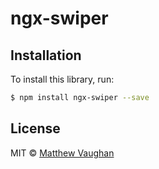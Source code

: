 # ngx-swiper

## Installation

To install this library, run:

```bash
$ npm install ngx-swiper --save
```

## License

MIT © [Matthew Vaughan](mailto:m0v0nage@gmail.com)
